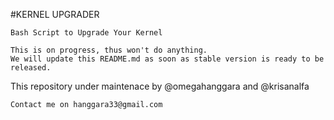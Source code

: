 #KERNEL UPGRADER

```
Bash Script to Upgrade Your Kernel

This is on progress, thus won't do anything.
We will update this README.md as soon as stable version is ready to be released.
```

This repository under maintenace by @omegahanggara and @krisanalfa

```
Contact me on hanggara33@gmail.com
```